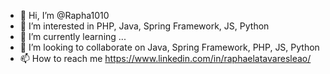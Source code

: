 - 👋 Hi, I’m @Rapha1010
- 👀 I’m interested in PHP, Java, Spring Framework, JS, Python
- 🌱 I’m currently learning ...
- 💞️ I’m looking to collaborate on Java, Spring Framework, PHP, JS, Python
- 📫 How to reach me https://www.linkedin.com/in/raphaelatavaresleao/

<!---
Rapha1010/Rapha1010 is a ✨ special ✨ repository because its `README.md` (this file) appears on your GitHub profile.
You can click the Preview link to take a look at your changes.
--->



